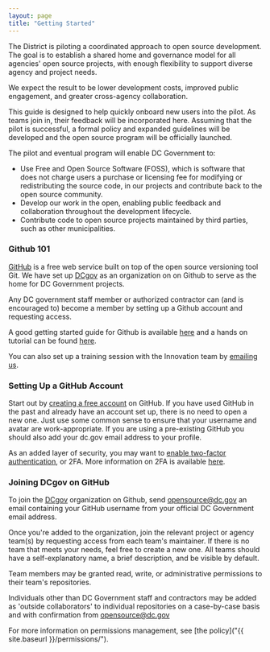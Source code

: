 ```yaml
---
layout: page
title: "Getting Started"
---
```


The District is piloting a coordinated approach to open source development. The goal is to establish a shared home and governance model for all agencies' open source projects, with enough flexibility to support diverse agency and project needs. 

We expect the result to be lower development costs, improved public engagement, and greater cross-agency collaboration.

This guide is designed to help quickly onboard new users into the pilot. As teams join in, their feedback will be incorporated here. Assuming that the pilot is successful, a formal policy and expanded guidelines will be developed and the open source program will be officially launched.

The pilot and eventual program will enable DC Government to:

* Use Free and Open Source Software (FOSS), which is software that does not charge users a purchase or licensing fee for modifying or redistributing the source code, in our projects and contribute back to the open source community.
* Develop our work in the open, enabling public feedback and collaboration throughout the development lifecycle.
* Contribute code to open source projects maintained by third parties, such as other municipalities.


### Github 101

[GitHub](https://github.com/) is a free web service built on top of the open source versioning tool Git. We have set up [DCgov](https://github.com/dcgov) as an organization on on Github to serve as the home for DC Government projects.

Any DC government staff member or authorized contractor can (and is encouraged to) become a member by setting up a Github account and requesting access.

A good getting started guide for Github is available [here](https://18f.gsa.gov/2015/03/03/how-to-use-github-and-the-terminal-a-guide/) and a hands on tutorial can be found [here](https://guides.github.com/activities/hello-world/).

You can also set up a training session with the Innovation team by [emailing us](mailto:opensource@dc.gov).


### Setting Up a GitHub Account

Start out by [creating a free account](https://github.com/join) on GitHub. If you have used GitHub in the past and already have an account set up, there is no need to open a new one. Just use some common sense to ensure that your username and avatar are work-appropriate. If you are using a pre-existing GitHub you should also add your dc.gov email address to your profile.

As an added layer of security, you may want to [enable two-factor authentication](https://github.com/settings/security), or 2FA. More information on 2FA is available [here](https://help.github.com/articles/about-two-factor-authentication/).

### Joining DCgov on GitHub

To join the [DCgov](https://github.com/dcgov) organization on Github, send [opensource@dc.gov](mailto:opensource@dc.gov) an email containing your GitHub username from your official DC Government email address.

Once you're added to the organization, join the relevant project or agency team(s) by requesting access from each team's maintainer. If there is no team that meets your needs, feel free to create a new one. All teams should have a self-explanatory name, a brief description, and be visible by default.

Team members may be granted read, write, or administrative permissions to their team's repositories.

Individuals other than DC Government staff and contractors may be added as 'outside collaborators' to individual repositories on a case-by-case basis and with confirmation from [opensource@dc.gov](mailto:opensource@dc.gov)

For more information on permissions management, see [the policy]("{{ site.baseurl }}/permissions/").
